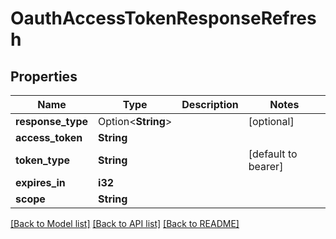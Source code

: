 # OauthAccessTokenResponseRefresh

## Properties

Name | Type | Description | Notes
------------ | ------------- | ------------- | -------------
**response_type** | Option<**String**> |  | [optional]
**access_token** | **String** |  | 
**token_type** | **String** |  | [default to bearer]
**expires_in** | **i32** |  | 
**scope** | **String** |  | 

[[Back to Model list]](../README.md#documentation-for-models) [[Back to API list]](../README.md#documentation-for-api-endpoints) [[Back to README]](../README.md)


